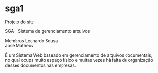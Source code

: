 # sga1
Projeto do site 

SGA - Sistema de gerenciamento arquivos

Membros Leonardo Sousa  
        José Matheus

É um Sistema Web baseado em gerenciamento de arquivos documentais, 
no qual ocupa muito espaço físico e muitas vezes hà falta de 
organização desses documentos nas empresas. 